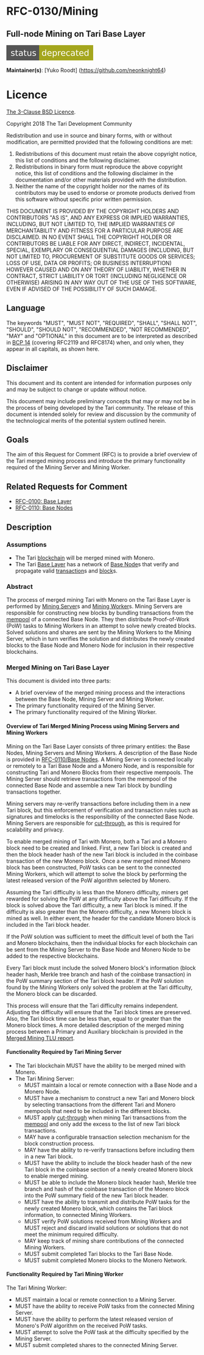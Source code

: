# RFC-0130/Mining

## Full-node Mining on Tari Base Layer

![status: deprecated](theme/images/status-deprecated.svg)

**Maintainer(s)**: [Yuko Roodt] (https://github.com/neonknight64)

# Licence

[ The 3-Clause BSD Licence](https://opensource.org/licenses/BSD-3-Clause).

Copyright 2018 The Tari Development Community

Redistribution and use in source and binary forms, with or without modification, are permitted provided that the
following conditions are met:

1. Redistributions of this document must retain the above copyright notice, this list of conditions and the following
   disclaimer.
2. Redistributions in binary form must reproduce the above copyright notice, this list of conditions and the following
   disclaimer in the documentation and/or other materials provided with the distribution.
3. Neither the name of the copyright holder nor the names of its contributors may be used to endorse or promote products
   derived from this software without specific prior written permission.

THIS DOCUMENT IS PROVIDED BY THE COPYRIGHT HOLDERS AND CONTRIBUTORS "AS IS", AND ANY EXPRESS OR IMPLIED WARRANTIES,
INCLUDING, BUT NOT LIMITED TO, THE IMPLIED WARRANTIES OF MERCHANTABILITY AND FITNESS FOR A PARTICULAR PURPOSE ARE
DISCLAIMED. IN NO EVENT SHALL THE COPYRIGHT HOLDER OR CONTRIBUTORS BE LIABLE FOR ANY DIRECT, INDIRECT, INCIDENTAL,
SPECIAL, EXEMPLARY OR CONSEQUENTIAL DAMAGES (INCLUDING, BUT NOT LIMITED TO, PROCUREMENT OF SUBSTITUTE GOODS OR
SERVICES; LOSS OF USE, DATA OR PROFITS; OR BUSINESS INTERRUPTION) HOWEVER CAUSED AND ON ANY THEORY OF LIABILITY,
WHETHER IN CONTRACT, STRICT LIABILITY OR TORT (INCLUDING NEGLIGENCE OR OTHERWISE) ARISING IN ANY WAY OUT OF THE USE OF
THIS SOFTWARE, EVEN IF ADVISED OF THE POSSIBILITY OF SUCH DAMAGE.

## Language

The keywords "MUST", "MUST NOT", "REQUIRED", "SHALL", "SHALL NOT", "SHOULD", "SHOULD NOT", "RECOMMENDED", 
"NOT RECOMMENDED", "MAY" and "OPTIONAL" in this document are to be interpreted as described in 
[BCP 14](https://tools.ietf.org/html/bcp14) (covering RFC2119 and RFC8174) when, and only when, they appear in all capitals, as 
shown here.

## Disclaimer

This document and its content are intended for information purposes only and may be subject to change or update
without notice.

This document may include preliminary concepts that may or may not be in the process of being developed by the Tari
community. The release of this document is intended solely for review and discussion by the community of the
technological merits of the potential system outlined herein.

## Goals

The aim of this Request for Comment (RFC) is to provide a brief overview of the Tari merged mining process and introduce 
the primary functionality required of the Mining Server and Mining Worker.

## Related Requests for Comment

* [RFC-0100: Base Layer](RFC-0100_BaseLayer.md)
* [RFC-0110: Base Nodes](RFC-0110_BaseNodes.md)

## Description

### Assumptions
- The Tari [blockchain] will be merged mined with Monero.
- The Tari [Base Layer] has a network of [Base Node]s that verify and propagate valid [transaction]s and [block]s. 

### Abstract

The process of merged mining Tari with Monero on the Tari Base Layer is performed by [Mining Server]s and [Mining 
Worker]s. Mining Servers are responsible for constructing new blocks by bundling transactions from the [mempool] 
of a connected Base Node. They then distribute Proof-of-Work (PoW) tasks to Mining Workers in an attempt to solve 
newly created blocks. Solved solutions and shares are sent by the Mining Workers to the Mining Server, which in turn 
verifies the solution and distributes the newly created blocks to the Base Node and Monero Node for inclusion in 
their respective blockchains.

### Merged Mining on Tari Base Layer

This document is divided into three parts:

- A brief overview of the merged mining process and the interactions between the Base Node, Mining 
  Server and Mining Worker.
- The primary functionality required of the Mining Server.
- The primary functionality required of the Mining Worker.

####  Overview of Tari Merged Mining Process using Mining Servers and Mining Workers

Mining on the Tari Base Layer consists of three primary entities: the Base Nodes, Mining Servers and Mining Workers. 
A description of the Base Node is provided in [RFC-0110/Base Nodes](https://tari-project.github.io/tari/RFC-0110_BaseNodes.html).
A Mining Server is connected locally or remotely to a Tari Base Node and a Monero Node, and is responsible for 
constructing Tari and Monero Blocks from their respective mempools. The Mining Server should retrieve transactions 
from the mempool of the connected Base Node and assemble a new Tari block by bundling transactions together.

Mining servers may re-verify transactions before including them in a new Tari block, but this enforcement of 
verification and transaction rules such as signatures and timelocks is the responsibility of the connected Base Node. 
Mining Servers are responsible for [cut-through], as this is required for scalability and privacy.

To enable merged mining of Tari with Monero, both a Tari and a Monero block need to be created and linked. First, 
a new Tari block is created and then the block header hash of the new Tari block is included in the coinbase 
transaction of the new Monero block. Once a new merged mined Monero block has been constructed, PoW tasks can 
be sent to the connected Mining Workers, which will attempt to solve the block by performing the latest released 
version of the PoW algorithm selected by Monero.

Assuming the Tari difficulty is less than the Monero difficulty, miners get rewarded for solving the PoW at any 
difficulty above the Tari difficulty. If the block is solved above the Tari difficulty, a new Tari block is mined. 
If the difficulty is also greater than the Monero difficulty, a new Monero block is mined as well. In either event, 
the header for the candidate Monero block is included in the Tari block header.

If the PoW solution was sufficient to meet the difficult level of both the Tari and Monero blockchains, then the 
individual blocks for each blockchain can be sent from the Mining Server to the Base Node and Monero Node to be 
added to the respective blockchains.  

Every Tari block must include the solved Monero block's information (block header hash, Merkle tree branch and 
hash of the coinbase transaction) in the PoW summary section of the Tari block header. 
If the PoW solution found by the Mining Workers only solved the problem at the Tari difficulty, the Monero block can be discarded. 

This process will ensure that the Tari difficulty remains independent. Adjusting the difficulty will ensure that 
the Tari block times are preserved. Also, the Tari block time can be less than, equal to or greater than the Monero block 
times. A more detailed description of the merged mining process between a Primary and Auxiliary blockchain is provided 
in the [Merged Mining TLU report](https://tlu.tarilabs.com/merged-mining/merged-mining.html).

#### Functionality Required by Tari Mining Server

- The Tari blockchain MUST have the ability to be merged mined with Monero. 
- The Tari Mining Server:
  - MUST maintain a local or remote connection with a Base Node and a Monero Node.
  - MUST have a mechanism to construct a new Tari and Monero block by selecting transactions from the different 
    Tari and Monero mempools that need to be included in the different blocks.
  - MUST apply [cut-through] when mining Tari transactions from the [mempool] and only add the excess to the list of new Tari block transactions. 
  - MAY have a configurable transaction selection mechanism for the block construction process. 
  - MAY have the ability to re-verify transactions before including them in a new Tari block.
  - MUST have the ability to include the block header hash of the new Tari block in the coinbase section of a 
    newly created Monero block to enable merged mining.
  - MUST be able to include the Monero block header hash, Merkle tree branch and hash of the coinbase transaction 
    of the Monero block into the PoW summary field of the new Tari block header. 
  - MUST have the ability to transmit and distribute PoW tasks for the newly created Monero block, which contains 
    the Tari block information, to connected Mining Workers.
  - MUST verify PoW solutions received from Mining Workers and MUST reject and discard invalid solutions or 
    solutions that do not meet the minimum required difficulty.
  - MAY keep track of mining share contributions of the connected Mining Workers. 
  - MUST submit completed Tari blocks to the Tari Base Node.
  - MUST submit completed Monero blocks to the Monero Network.  

#### Functionality Required by Tari Mining Worker

The Tari Mining Worker:

- MUST maintain a local or remote connection to a Mining Server.
- MUST have the ability to receive PoW tasks from the connected Mining Server. 
- MUST have the ability to perform the latest released version of Monero's PoW algorithm on the received PoW tasks.
- MUST attempt to solve the PoW task at the difficulty specified by the Mining Server. 
- MUST submit completed shares to the connected Mining Server. 


[blockchain]: Glossary.md#blockchain
[Base Layer]: Glossary.md#base-layer
[base node]: Glossary.md#base-node
[transaction]: Glossary.md#transaction
[mining server]: Glossary.md#mining-server
[mining worker]: Glossary.md#mining-worker
[block]: Glossary.md#block
[mempool]: Glossary.md#mempool
[cut-through]: Glossary.md#cut-through
